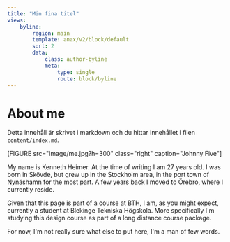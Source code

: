 ```yaml
---
title: "Min fina titel"
views:
    byline:
        region: main
        template: anax/v2/block/default
        sort: 2
        data:
            class: author-byline
            meta:
                type: single
                route: block/byline
---
```

About me
=========================

Detta innehåll är skrivet i markdown och du hittar innehållet i filen `content/index.md`.

[FIGURE src="image/me.jpg?h=300" class="right" caption="Johnny Five"]

My name is Kenneth Heimer. At the time of writing I am 27 years old. I was born in Skövde, but grew up in the Stockholm area, in the port town of Nynäshamn for the most part. A few years back I moved to Örebro, where I currently reside.

Given that this page is part of a course at BTH, I am, as you might expect, currently a student at Blekinge Tekniska Högskola. More specifically I'm studying this design course as part of a long distance course package.

For now, I'm not really sure what else to put here, I'm a man of few words.
